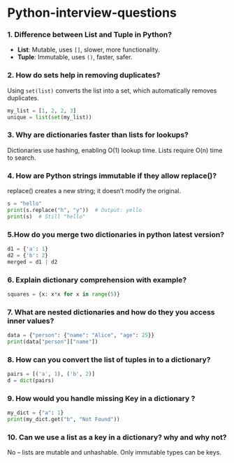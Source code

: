# Python-interview-questions
### 1. Difference between List and Tuple in Python?
- **List**: Mutable, uses `[]`, slower, more functionality.
- **Tuple**: Immutable, uses `()`, faster, safer.

### 2. How do sets help in removing duplicates?
Using `set(list)` converts the list into a set, which automatically removes duplicates.

```python
my_list = [1, 2, 2, 3]
unique = list(set(my_list))
```
### 3. Why are dictionaries faster than lists for lookups?
Dictionaries use hashing, enabling O(1) lookup time. Lists require O(n) time to search.

### 4. How are Python strings immutable if they allow replace()?
replace() creates a new string; it doesn’t modify the original.
```python
s = "hello"
print(s.replace("h", "y"))  # Output: yello
print(s)  # Still "hello"
```

### 5.How do you merge two dictionaries in python latest version?
```python
d1 = {'a': 1}
d2 = {'b': 2}
merged = d1 | d2
```

### 6. Explain dictionary comprehension with example?
```python
squares = {x: x*x for x in range(5)}
```


### 7. What are nested dictionaries and how do they you access inner values?
```python
data = {"person": {"name": "Alice", "age": 25}}
print(data["person"]["name"])
```

### 8. How can you convert the list of tuples in to a dictionary?
```python
pairs = [('a', 1), ('b', 2)]
d = dict(pairs)
```

### 9. How would you handle missing Key in a dictionary ?
```python
my_dict = {"a": 1}
print(my_dict.get("b", "Not Found"))
```

### 10. Can we use a list as a key in a dictionary? why and why not?
No – lists are mutable and unhashable. Only immutable types can be keys.


